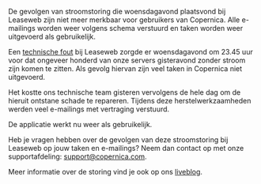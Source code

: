 De gevolgen van stroomstoring die woensdagavond plaatsvond bij Leaseweb
zijn niet meer merkbaar voor gebruikers van Copernica. Alle e-mailings
worden weer volgens schema verstuurd en taken worden weer uitgevoerd als
gebruikelijk.

Een [technische fout](./outage-due-to-power-failure.md) bij
Leaseweb zorgde er woensdagavond om 23.45 uur voor dat ongeveer honderd
van onze servers gisteravond zonder stroom zijn komen te zitten. Als
gevolg hiervan zijn veel taken in Copernica niet uitgevoerd.

Het kostte ons technische team gisteren vervolgens de hele dag om de
hieruit ontstane schade te repareren. Tijdens deze herstelwerkzaamheden
werden veel e-mailings met vertraging verstuurd.

De applicatie werkt nu weer als gebruikelijk.

Heb je vragen hebben over de gevolgen van deze stroomstoring bij
Leaseweb op jouw taken en e-mailings? Neem dan contact op met onze
supportafdeling: [support@copernica.com](mailto:support@copernica.com).

Meer informatie over de storing vind je ook op ons
[liveblog](http://www.copernica.com/nl/blog/liveblog-gevolgen-storing-datacentrum-voor-copernica-en-gebruikers). 
